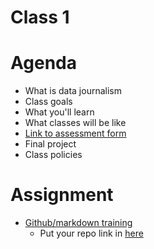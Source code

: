 # Class 1


# Agenda

* What is data journalism
* Class goals
* What you'll learn
* What classes will be like
* [Link to assessment form](https://forms.gle/fUb9EJtpoB9RwpGD6)
* Final project
* Class policies

# Assignment
* [Github/markdown training](https://github.com/mlalexander/digitalframeworks-summer2019/blob/master/class1/assignment.md)
   * Put your repo link in [here](https://docs.google.com/forms/d/e/1FAIpQLSepf7XG-3qfedspjm5cQYbZ8VfLNkhZfv5M7oeyyjSJbwwzwg/viewform)  
